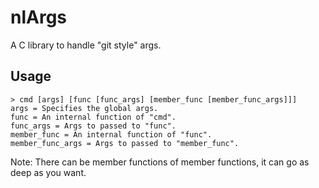 
# nlArgs
A C library to handle "git style" args.

## Usage
```
> cmd [args] [func [func_args] [member_func [member_func_args]]]
args = Specifies the global args.
func = An internal function of "cmd".
func_args = Args to passed to "func".
member_func = An internal function of "func".
member_func_args = Args to passed to "member_func".
```
Note: There can be member functions of member functions, it can go as deep as you want.


